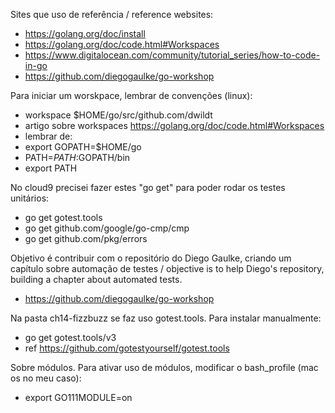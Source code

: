 Sites que uso de referência / reference websites: 
* https://golang.org/doc/install
* https://golang.org/doc/code.html#Workspaces
* https://www.digitalocean.com/community/tutorial_series/how-to-code-in-go
* https://github.com/diegogaulke/go-workshop

Para iniciar um worskpace, lembrar de convenções (linux):
* workspace $HOME/go/src/github.com/dwildt
* artigo sobre workspaces https://golang.org/doc/code.html#Workspaces
* lembrar de: 
* export GOPATH=$HOME/go
* PATH=$PATH:$GOPATH/bin
* export PATH

No cloud9 precisei fazer estes "go get" para poder rodar os testes unitários:
* go get gotest.tools  
* go get github.com/google/go-cmp/cmp  
* go get github.com/pkg/errors  

Objetivo é contribuir com o repositório do Diego Gaulke, criando um capítulo sobre automação de testes / objective is to help Diego's repository, building a chapter about automated tests. 
* https://github.com/diegogaulke/go-workshop

Na pasta ch14-fizzbuzz se faz uso gotest.tools. Para instalar manualmente: 
* go get gotest.tools/v3
* ref https://github.com/gotestyourself/gotest.tools
  
Sobre módulos. Para ativar uso de módulos, modificar o bash_profile (mac os no meu caso):
* export GO111MODULE=on  
